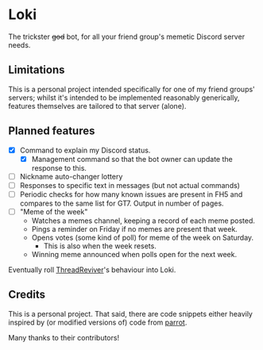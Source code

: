 # Loki
The trickster ~~god~~ bot, for all your friend group's memetic
Discord server needs.

## Limitations

This is a personal project intended specifically for one of my
friend groups' servers; whilst it's intended to be implemented
reasonably generically, features themselves are tailored to that
server (alone).

## Planned features

- [x] Command to explain my Discord status.
    - [x] Management command so that the bot owner can update the
          response to this.
- [ ] Nickname auto-changer lottery
- [ ] Responses to specific text in messages (but not actual commands)
- [ ] Periodic checks for how many known issues are present in FH5
and compares to the same list for GT7. Output in number of pages.
- [ ] "Meme of the week"
    - Watches a memes channel, keeping a record of each meme posted.
    - Pings a reminder on Friday if no memes are present that week.
    - Opens votes (some kind of poll) for meme of the week on
      Saturday.
        - This is also when the week resets.
    - Winning meme announced when polls open for the next week.

Eventually roll [ThreadReviver](https://github.com/Lyrenhex/ThreadReviver)'s behaviour into Loki.

## Credits

This is a personal project. That said, there are code snippets either
heavily inspired by (or modified versions of) code from
[parrot](https://github.com/aquelemiguel/parrot).

Many thanks to their contributors!
